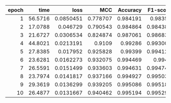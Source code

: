 |   epoch |    time |      loss |      MCC |   Accuracy |   F1-score |
|--------:|--------:|----------:|---------:|-----------:|-----------:|
|       1 | 56.5716 | 0.0850451 | 0.778707 |   0.984191 |   0.98355  |
|       2 | 17.0788 | 0.046729  | 0.790543 |   0.984864 |   0.984381 |
|       3 | 21.6727 | 0.0306534 | 0.824874 |   0.987061 |   0.986839 |
|       4 | 44.8021 | 0.0213191 | 0.9109   |   0.99286  |   0.993003 |
|       5 | 27.8385 | 0.017952  | 0.925828 |   0.99399  |   0.994126 |
|       6 | 23.6281 | 0.0162273 | 0.932075 |   0.994469 |   0.9946   |
|       7 | 26.5591 | 0.0151499 | 0.933603 |   0.994631 |   0.994747 |
|       8 | 23.7974 | 0.0141817 | 0.937166 |   0.994927 |   0.995033 |
|       9 | 29.3619 | 0.0136299 | 0.939205 |   0.995086 |   0.995189 |
|      10 | 26.4877 | 0.0131667 | 0.940462 |   0.995194 |   0.995293 |